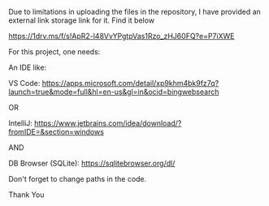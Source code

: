 Due to limitations in uploading the files in the repository, I have provided an external link storage link for it. Find it below

https://1drv.ms/f/s!ApR2-l48VvYPgtpVas1Rzo_zHJ60FQ?e=P7iXWE

For this project, one needs: 

An IDE like:

VS Code: https://apps.microsoft.com/detail/xp9khm4bk9fz7q?launch=true&mode=full&hl=en-us&gl=in&ocid=bingwebsearch 

OR

IntelliJ: https://www.jetbrains.com/idea/download/?fromIDE=&section=windows

AND

DB Browser (SQLite): https://sqlitebrowser.org/dl/

Don't forget to change paths in the code. 

Thank You
